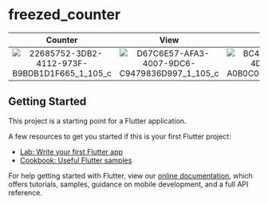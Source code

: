 # freezed_counter

Counter | View | Create
:---:|:---:|:---:
![22685752-3DB2-4112-973F-B9BDB1D1F665_1_105_c](https://user-images.githubusercontent.com/73986840/138579697-706d240f-0923-4d71-a92c-4334a3581da5.jpeg) | ![D67C6E57-AFA3-4007-9DC6-C9479836D997_1_105_c](https://user-images.githubusercontent.com/73986840/138579724-396f4c8e-7a37-4c00-928f-96d70a079fb6.jpeg) | ![BC4D510D-41C8-4D6F-BC9E-A0B0C000FD2C_1_105_c](https://user-images.githubusercontent.com/73986840/138579738-868db70f-18e2-4dac-9e11-e219a6b16890.jpeg) |

## Getting Started

This project is a starting point for a Flutter application.

A few resources to get you started if this is your first Flutter project:

- [Lab: Write your first Flutter app](https://flutter.dev/docs/get-started/codelab)
- [Cookbook: Useful Flutter samples](https://flutter.dev/docs/cookbook)

For help getting started with Flutter, view our
[online documentation](https://flutter.dev/docs), which offers tutorials,
samples, guidance on mobile development, and a full API reference.

